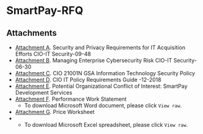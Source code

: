 # SmartPay-RFQ

## Attachments
- [Attachment A](https://github.com/GSA/SmartPay-RFQ/blob/main/Attachment%20A_Security%20and%20Privacy%20Requirements%20for%20IT%20Acquisition%20Efforts%20CIO-IT%20Security-09-48.pdf). Security and Privacy Requirements for IT Acquisition Efforts CIO-IT Security-09-48
- [Attachment B](https://github.com/GSA/SmartPay-RFQ/blob/main/Attachment%20B_Managing%20Enterprise%20Cybersecurity%20Risk%20CIO-IT%20Security-06-30.pdf). Managing Enterprise Cybersecurity Risk CIO-IT Security-06-30
- [Attachment C](https://github.com/GSA/SmartPay-RFQ/blob/main/Attachment%20C_CIO_21001N_GSA_Information_Technology_Security_Policy.pdf). CIO 21001N GSA Information Technology Security Policy
- [Attachment D](https://github.com/GSA/SmartPay-RFQ/blob/main/Attachment%20D%20-%20CIO-12-2018%20Revision%202%20Final_%20IT%20Policy%20Requirements%20Guide.pdf). CIO IT Policy Requirements Guide -12-2018
- [Attachment E](https://github.com/GSA/SmartPay-RFQ/blob/main/Attachment%20E_Potential%20Organizational%20Conflict%20of%20Interest_%20SmartPay%20Development%20Services.docx). Potential Organizational Conflict of Interest: SmartPay Development Services
- [Attachment F](https://github.com/GSA/SmartPay-RFQ/blob/main/Attachment%20F%20%E2%80%93%20Performance%20Work%20Statement.docx). Performance Work Statement
  - To download Microsoft Word document, please click `View raw`. 
- [Attachment G](https://github.com/GSA/SmartPay-RFQ/blob/main/Appendix%20G%20-%20Smartpay%20Pricing%20Sheet.xlsx). Price Worksheet
-   - To download Microsoft Excel spreadsheet, please click `View raw`.
